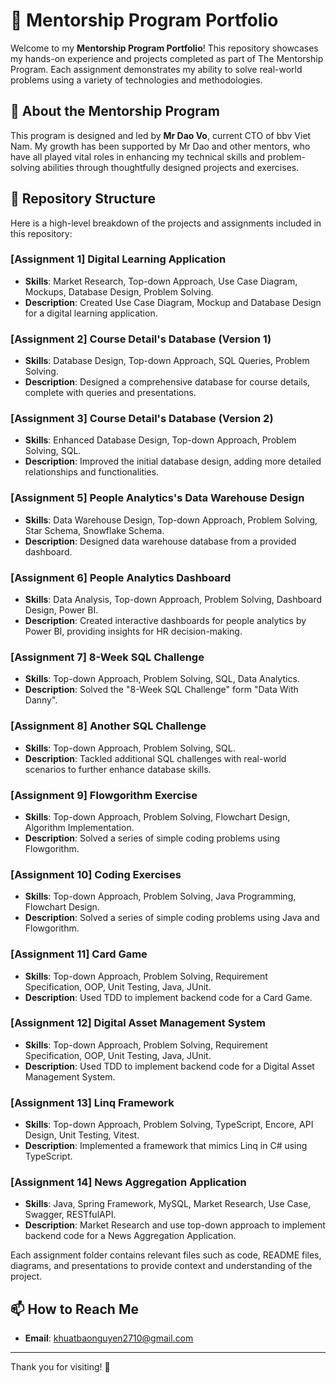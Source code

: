 # 🚀 Mentorship Program Portfolio

Welcome to my **Mentorship Program Portfolio**! This repository showcases my hands-on experience and projects completed as part of The Mentorship Program. Each assignment demonstrates my ability to solve real-world problems using a variety of technologies and methodologies.

## 🌟 About the Mentorship Program

This program is designed and led by **Mr Dao Vo**, current CTO of bbv Viet Nam. My growth has been supported by Mr Dao and other mentors, who have all played vital roles in enhancing my technical skills and problem-solving abilities through thoughtfully designed projects and exercises.

## 📂 Repository Structure

Here is a high-level breakdown of the projects and assignments included in this repository:

### **[Assignment 1] Digital Learning Application**
- **Skills**: Market Research, Top-down Approach, Use Case Diagram, Mockups, Database Design, Problem Solving.
- **Description**: Created Use Case Diagram, Mockup and Database Design for a digital learning application.

### **[Assignment 2] Course Detail's Database (Version 1)**
- **Skills**: Database Design, Top-down Approach, SQL Queries, Problem Solving.
- **Description**: Designed a comprehensive database for course details, complete with queries and presentations.

### **[Assignment 3] Course Detail's Database (Version 2)**
- **Skills**: Enhanced Database Design, Top-down Approach, Problem Solving, SQL.
- **Description**: Improved the initial database design, adding more detailed relationships and functionalities.

### **[Assignment 5] People Analytics's Data Warehouse Design**
- **Skills**: Data Warehouse Design, Top-down Approach, Problem Solving, Star Schema, Snowflake Schema.
- **Description**: Designed data warehouse database from a provided dashboard.

### **[Assignment 6] People Analytics Dashboard**
- **Skills**: Data Analysis,  Top-down Approach, Problem Solving, Dashboard Design, Power BI.
- **Description**: Created interactive dashboards for people analytics by Power BI, providing insights for HR decision-making.

### **[Assignment 7] 8-Week SQL Challenge**
- **Skills**:  Top-down Approach, Problem Solving, SQL, Data Analytics.
- **Description**: Solved the "8-Week SQL Challenge" form "Data With Danny".

### **[Assignment 8] Another SQL Challenge**
- **Skills**:  Top-down Approach, Problem Solving, SQL.
- **Description**: Tackled additional SQL challenges with real-world scenarios to further enhance database skills.

### **[Assignment 9] Flowgorithm Exercise**
- **Skills**:  Top-down Approach, Problem Solving, Flowchart Design, Algorithm Implementation.
- **Description**: Solved a series of simple coding problems using Flowgorithm.

### **[Assignment 10] Coding Exercises**
- **Skills**:  Top-down Approach, Problem Solving, Java Programming, Flowchart Design.
- **Description**: Solved a series of simple coding problems using Java and Flowgorithm.

### **[Assignment 11] Card Game**
- **Skills**:  Top-down Approach, Problem Solving, Requirement Specification, OOP, Unit Testing, Java, JUnit.
- **Description**: Used TDD to implement backend code for a Card Game.

### **[Assignment 12] Digital Asset Management System**
- **Skills**:  Top-down Approach, Problem Solving, Requirement Specification, OOP, Unit Testing, Java, JUnit.
- **Description**: Used TDD to implement backend code for a Digital Asset Management System.

### **[Assignment 13] Linq Framework**
- **Skills**:  Top-down Approach, Problem Solving, TypeScript, Encore, API Design, Unit Testing, Vitest.
- **Description**: Implemented a framework that mimics Linq in C# using TypeScript.

### **[Assignment 14] News Aggregation Application**
- **Skills**: Java, Spring Framework, MySQL, Market Research, Use Case, Swagger, RESTfulAPI.
- **Description**: Market Research and use top-down approach to implement backend code for a News Aggregation Application.

Each assignment folder contains relevant files such as code, README files, diagrams, and presentations to provide context and understanding of the project.

## 📫 How to Reach Me
- **Email**: khuatbaonguyen2710@gmail.com

---

Thank you for visiting! 🌟
